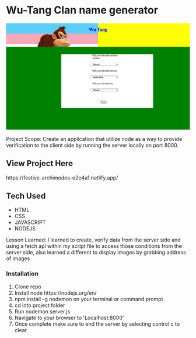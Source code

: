 <h1> Wu-Tang Clan name generator </h1>

 ![Alt Text](https://raw.githubusercontent.com/JohnbelMDev/wu-tang-generator-bootcamp/answer/image.png)
 
 
 
 
 <p> Project Scope: Create an application that utilize node as a way to provide verification to the client side by running the server locally on port 8000. 
</p>
<h2> View Project Here </h2>
https://festive-archimedes-e2e4a1.netlify.app/

<h2> Tech Used </h2>
  <ul> 
    <li> HTML</li>
    <li>CSS</li>
    <li> JAVASCRIPT</li>
    <li>NODEJS</li>
  </ul>

Lesson Learned:
I learned to create, verify data from the server side and using a fetch api within my script file to access those conditions from the server side, also learned a different to display images by grabbing  address of images

   <h3> Installation </h3>
     <ol> 
       <li> Clone repo </li>
       <li> Install node https://nodejs.org/en/ </li>
       <li> npm install -g nodemon on your terminal or command prompt</li>
       <li> cd into project folder  </li>
       <li> Run nodemon server.js </li>
       <li> Navigate to your browser to 'Localhost:8000' </li>
       <li>Once complete make sure to end the server by selecting control c to clear</li>
      </ol>
